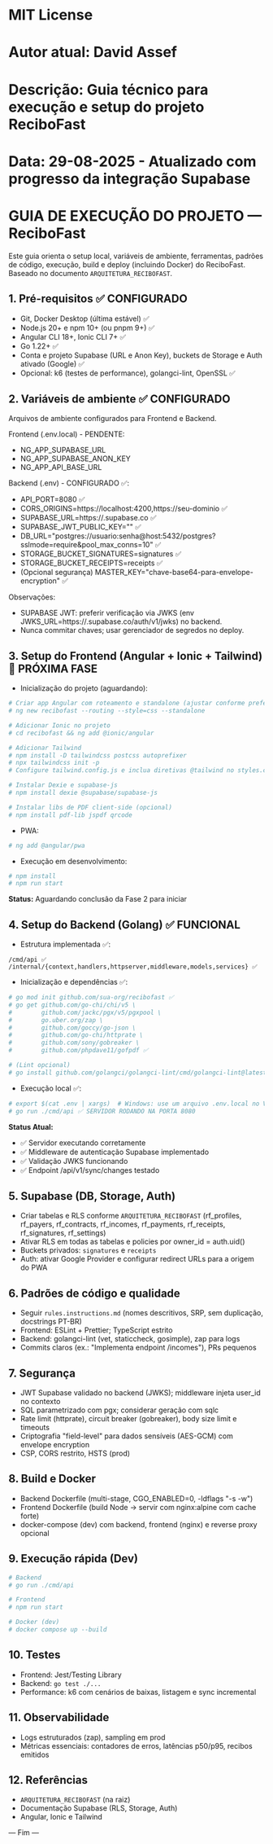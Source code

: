 # MIT License
# Autor atual: David Assef
# Descrição: Guia técnico para execução e setup do projeto ReciboFast
# Data: 29-08-2025 - Atualizado com progresso da integração Supabase

# GUIA DE EXECUÇÃO DO PROJETO — ReciboFast

Este guia orienta o setup local, variáveis de ambiente, ferramentas, padrões de código, execução, build e deploy (incluindo Docker) do ReciboFast. Baseado no documento `ARQUITETURA_RECIBOFAST`.

## 1. Pré-requisitos ✅ CONFIGURADO
- Git, Docker Desktop (última estável) ✅
- Node.js 20+ e npm 10+ (ou pnpm 9+) ✅
- Angular CLI 18+, Ionic CLI 7+ ✅
- Go 1.22+ ✅
- Conta e projeto Supabase (URL e Anon Key), buckets de Storage e Auth ativado (Google) ✅
- Opcional: k6 (testes de performance), golangci-lint, OpenSSL ✅

## 2. Variáveis de ambiente ✅ CONFIGURADO
Arquivos de ambiente configurados para Frontend e Backend.

Frontend (.env.local) - PENDENTE:
- NG_APP_SUPABASE_URL
- NG_APP_SUPABASE_ANON_KEY
- NG_APP_API_BASE_URL

Backend (.env) - CONFIGURADO ✅:
- API_PORT=8080 ✅
- CORS_ORIGINS=https://localhost:4200,https://seu-dominio ✅
- SUPABASE_URL=https://<project>.supabase.co ✅
- SUPABASE_JWT_PUBLIC_KEY="<copie do JWKS do Supabase ou configure JWKS_URL>" ✅
- DB_URL="postgres://usuario:senha@host:5432/postgres?sslmode=require&pool_max_conns=10" ✅
- STORAGE_BUCKET_SIGNATURES=signatures ✅
- STORAGE_BUCKET_RECEIPTS=receipts ✅
- (Opcional segurança) MASTER_KEY="chave-base64-para-envelope-encryption" ✅

Observações:
- SUPABASE JWT: preferir verificação via JWKS (env JWKS_URL=https://<project>.supabase.co/auth/v1/jwks) no backend.
- Nunca commitar chaves; usar gerenciador de segredos no deploy.

## 3. Setup do Frontend (Angular + Ionic + Tailwind) 🔄 PRÓXIMA FASE
- Inicialização do projeto (aguardando):
```bash
# Criar app Angular com roteamento e standalone (ajustar conforme preferência)
# ng new recibofast --routing --style=css --standalone

# Adicionar Ionic no projeto
# cd recibofast && ng add @ionic/angular

# Adicionar Tailwind
# npm install -D tailwindcss postcss autoprefixer
# npx tailwindcss init -p
# Configure tailwind.config.js e inclua diretivas @tailwind no styles.css

# Instalar Dexie e supabase-js
# npm install dexie @supabase/supabase-js

# Instalar libs de PDF client-side (opcional)
# npm install pdf-lib jspdf qrcode
```
- PWA:
```bash
# ng add @angular/pwa
```
- Execução em desenvolvimento:
```bash
# npm install
# npm run start
```

**Status:** Aguardando conclusão da Fase 2 para iniciar

## 4. Setup do Backend (Golang) ✅ FUNCIONAL
- Estrutura implementada ✅:
```
/cmd/api ✅
/internal/{context,handlers,httpserver,middleware,models,services} ✅
```
- Inicialização e dependências ✅:
```bash
# go mod init github.com/sua-org/recibofast ✅
# go get github.com/go-chi/chi/v5 \
#        github.com/jackc/pgx/v5/pgxpool \
#        go.uber.org/zap \
#        github.com/goccy/go-json \
#        github.com/go-chi/httprate \
#        github.com/sony/gobreaker \
#        github.com/phpdave11/gofpdf ✅

# (Lint opcional)
# go install github.com/golangci/golangci-lint/cmd/golangci-lint@latest ✅
```
- Execução local ✅:
```bash
# export $(cat .env | xargs)  # Windows: use um arquivo .env.local no VSCode ou setx
# go run ./cmd/api ✅ SERVIDOR RODANDO NA PORTA 8080
```

**Status Atual:**
- ✅ Servidor executando corretamente
- ✅ Middleware de autenticação Supabase implementado
- ✅ Validação JWKS funcionando
- ✅ Endpoint /api/v1/sync/changes testado

## 5. Supabase (DB, Storage, Auth)
- Criar tabelas e RLS conforme `ARQUITETURA_RECIBOFAST` (rf_profiles, rf_payers, rf_contracts, rf_incomes, rf_payments, rf_receipts, rf_signatures, rf_settings)
- Ativar RLS em todas as tabelas e policies por owner_id = auth.uid()
- Buckets privados: `signatures` e `receipts`
- Auth: ativar Google Provider e configurar redirect URLs para a origem do PWA

## 6. Padrões de código e qualidade
- Seguir `rules.instructions.md` (nomes descritivos, SRP, sem duplicação, docstrings PT-BR)
- Frontend: ESLint + Prettier; TypeScript estrito
- Backend: golangci-lint (vet, staticcheck, gosimple), zap para logs
- Commits claros (ex.: "Implementa endpoint /incomes"), PRs pequenos

## 7. Segurança
- JWT Supabase validado no backend (JWKS); middleware injeta user_id no contexto
- SQL parametrizado com pgx; considerar geração com sqlc
- Rate limit (httprate), circuit breaker (gobreaker), body size limit e timeouts
- Criptografia "field-level" para dados sensíveis (AES-GCM) com envelope encryption
- CSP, CORS restrito, HSTS (prod)

## 8. Build e Docker
- Backend Dockerfile (multi-stage, CGO_ENABLED=0, -ldflags "-s -w")
- Frontend Dockerfile (build Node → servir com nginx:alpine com cache forte)
- docker-compose (dev) com backend, frontend (nginx) e reverse proxy opcional

## 9. Execução rápida (Dev)
```bash
# Backend
# go run ./cmd/api

# Frontend
# npm run start

# Docker (dev)
# docker compose up --build
```

## 10. Testes
- Frontend: Jest/Testing Library
- Backend: `go test ./...`
- Performance: k6 com cenários de baixas, listagem e sync incremental

## 11. Observabilidade
- Logs estruturados (zap), sampling em prod
- Métricas essenciais: contadores de erros, latências p50/p95, recibos emitidos

## 12. Referências
- `ARQUITETURA_RECIBOFAST` (na raiz)
- Documentação Supabase (RLS, Storage, Auth)
- Angular, Ionic e Tailwind

— Fim —
